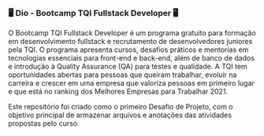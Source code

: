 ### :desktop_computer: Dio - Bootcamp TQI Fullstack Developer :desktop_computer:



O Bootcamp TQI Fullstack Developer é um programa gratuito para formação em desenvolvimento fullstack e recrutamento de desenvolvedores juniores pela TQI. O programa apresenta cursos, desafios práticos e mentorias em tecnologias essenciais para front-end e back-end, além de banco de dados e introdução à Quality Assurance (QA) para testes e qualidade. A TQI tem oportunidades abertas para pessoas que queiram trabalhar, evoluir na carreira e crescer em uma empresa que valoriza pessoas em primeiro lugar e que está no ranking dos Melhores Empresas para Trabalhar 2021.

Este repositório foi criado como o primeiro Desafio de Projeto, com o objetivo principal de armazenar arquivos e anotações das atividades propostas pelo curso.

